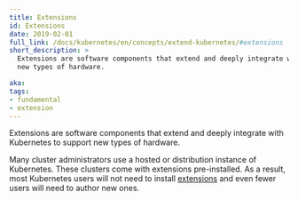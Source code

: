 ```yaml
---
title: Extensions
id: Extensions
date: 2019-02-01
full_link: /docs/kubernetes/en/concepts/extend-kubernetes/#extensions
short_description: >
  Extensions are software components that extend and deeply integrate with Kubernetes to support
  new types of hardware.

aka:
tags:
- fundamental
- extension
---
```

 Extensions are software components that extend and deeply integrate with Kubernetes to support new types of hardware.

<!--more-->

Many cluster administrators use a hosted or distribution instance of Kubernetes. These clusters
come with extensions pre-installed. As a result, most Kubernetes users will not need to install
[extensions](/docs/kubernetes/en/concepts/extend-kubernetes/) and even fewer users will need to author new ones. 

